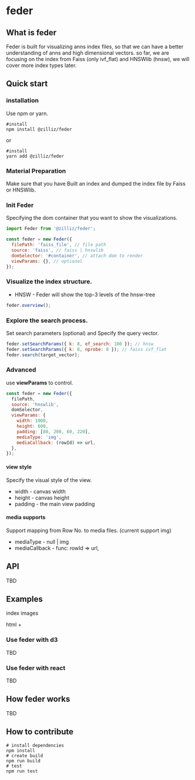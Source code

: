# feder

## What is feder

Feder is built for visualizing anns index files, so that we can have a better understanding of anns and high dimensional vectors. so far, we are focusing on the index from Faiss (only ivf_flat) and HNSWlib (hnsw), we will cover more index types later.

## Quick start

### installation

Use npm or yarn.

```shell
#install
npm install @zilliz/feder
```

or

```shell
#install
yarn add @zilliz/feder
```

### Material Preparation

Make sure that you have Built an index and dumped the index file by Faiss or HNSWlib.

### Init Feder

Specifying the dom container that you want to show the visualizations.

```js
import Feder from '@zilliz/feder';

const feder = new Feder({
  filePath: 'faiss_file', // file path
  source: 'faiss', // faiss | hnswlib
  domSelector: '#container', // attach dom to render
  viewParams: {}, // optional
});
```

### Visualize the index structure.

- HNSW - Feder will show the top-3 levels of the hnsw-tree

```js
feder.overview();
```

### Explore the search process.

Set search parameters (optional) and Specify the query vector.

```js
feder.setSearchParams({ k: 8, ef_search: 100 }); // hnsw
feder.setSearchParams({ k: 8, nprobe: 8 }); // faiss ivf_flat
feder.search(target_vector);
```

### Advanced

use **viewParams** to control.

```js
const feder = new Feder({
  filePath,
  source: 'hnswlib',
  domSelector,
  viewParams: {
    width: 1000,
    height: 600,
    padding: [80, 200, 60, 220],
    mediaType: 'img',
    mediaCallback: (rowId) => url,
  },
});
```

#### view style

Specify the visual style of the view.

- width - canvas width
- height - canvas height
- padding - the main view padding

#### media supports

Support mapping from Row No. to media files. (current support img)

- mediaType - null | img
- mediaCallback - func: rowId => url,

## API

TBD

## Examples

index
images

html +

### Use feder with d3

TBD

### Use feder with react

TBD

## How feder works

TBD

## How to contribute

```shell
# install dependencies
npm install
# create build
npm run build
# test
npm run test
```
